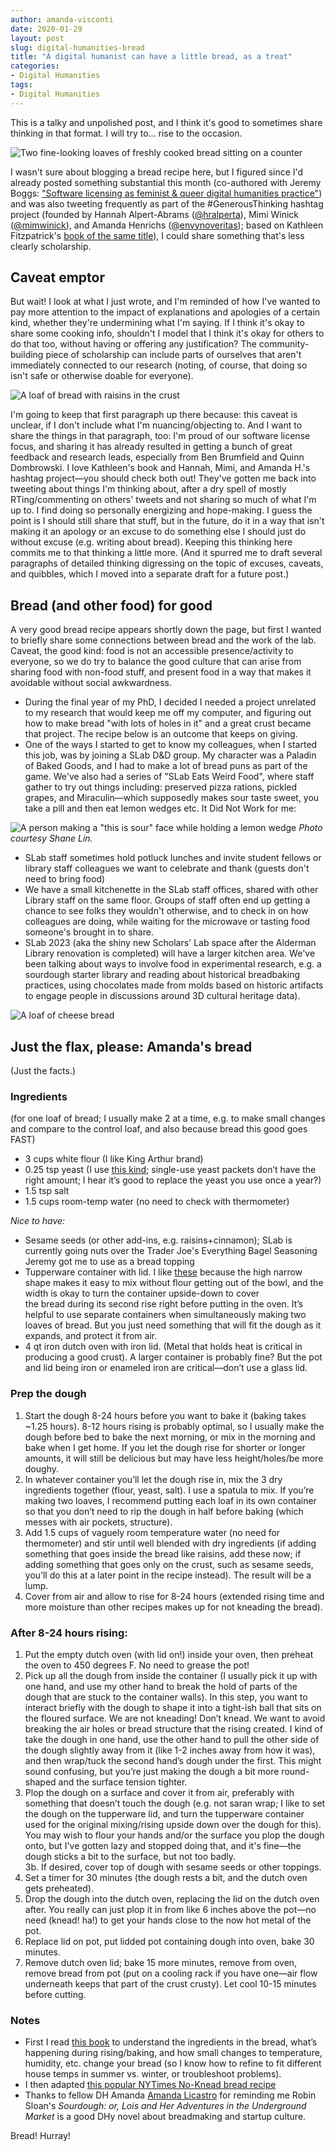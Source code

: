 ```yaml
---
author: amanda-visconti
date: 2020-01-29
layout: post
slug: digital-humanities-bread
title: "A digital humanist can have a little bread, as a treat"
categories:
- Digital Humanities
tags:
- Digital Humanities
---
```

This is a talky and unpolished post, and I think it's good to sometimes share thinking in that format. I will try to... rise to the occasion.

![Two fine-looking loaves of freshly cooked bread sitting on a counter](https://raw.githubusercontent.com/scholarslab/scholarslab.org/master/assets/post-media/2020-01-29-bread1.jpg)

I wasn't sure about blogging a bread recipe here, but I figured since I'd already posted something substantial this month (co-authored with Jeremy Boggs: ["Software licensing as feminist & queer digital humanities practice"](https://scholarslab.lib.virginia.edu/blog/software-licenses-feminist-queer-digital-humanities-practice/)) and was also tweeting frequently as part of the #GenerousThinking hashtag project (founded by Hannah Alpert-Abrams ([@hralperta](https://twitter.com/hralperta)), Mimi Winick ([@mimwinick](https://twitter.com/mimwinick)), and Amanda Henrichs ([@envynoveritas](https://twitter.com/envynoveritas)); based on Kathleen Fitzpatrick's [book of the same title](https://jhupbooks.press.jhu.edu/title/generous-thinking)), I could share something that's less clearly scholarship.

## Caveat emptor
But wait! I look at what I just wrote, and I'm reminded of how I've wanted to pay more attention to the impact of explanations and apologies of a certain kind, whether they're undermining what I'm saying. If I think it's okay to share some cooking info, shouldn't I model that I think it's okay for others to do that too, without having or offering any justification? The community-building piece of scholarship can include parts of ourselves that aren't immediately connected to our research (noting, of course, that doing so isn't safe or otherwise doable for everyone).

![A loaf of bread with raisins in the crust](https://raw.githubusercontent.com/scholarslab/scholarslab.org/master/assets/post-media/2020-01-29-bread2.jpg)

I'm going to keep that first paragraph up there because: this caveat is unclear, if I don't include what I'm nuancing/objecting to. And I want to share the things in that paragraph, too: I'm proud of our software license focus, and sharing it has already resulted in getting a bunch of great feedback and research leads, especially from Ben Brumfield and Quinn Dombrowski. I love Kathleen's book and Hannah, Mimi, and Amanda H.'s hashtag project—you should check both out! They've gotten me back into tweeting about things I'm thinking about, after a dry spell of mostly RTing/commenting on others' tweets and not sharing so much of what I'm up to. I find doing so personally energizing and hope-making. I guess the point is I should still share that stuff, but in the future, do it in a way that isn't making it an apology or an excuse to do something else I should just do without excuse (e.g. writing about bread). Keeping this thinking here commits me to that thinking a little more. (And it spurred me to draft several paragraphs of detailed thinking digressing on the topic of excuses, caveats, and quibbles, which I moved into a separate draft for a future post.)

## Bread (and other food) for good
A very good bread recipe appears shortly down the page, but first I wanted to briefly share some connections between bread and the work of the lab. Caveat, the good kind: food is not an accessible presence/activity to everyone, so we do try to balance the good culture that can arise from sharing food with non-food stuff, and present food in a way that makes it avoidable without social awkwardness.  
* During the final year of my PhD, I decided I needed a project unrelated to my research that would keep me off my computer, and figuring out how to make bread "with lots of holes in it" and a great crust became that project. The recipe below is an outcome that keeps on giving.   
* One of the ways I started to get to know my colleagues, when I started this job, was by joining a SLab D&D group. My character was a Paladin of Baked Goods, and I had to make a lot of bread puns as part of the game. We've also had a series of "SLab Eats Weird Food", where staff gather to try out things including: preserved pizza rations, pickled grapes, and Miraculin—which supposedly makes sour taste sweet, you take a pill and then eat lemon wedges etc. It Did Not Work for me:  

![A person making a "this is sour" face while holding a lemon wedge](https://raw.githubusercontent.com/scholarslab/scholarslab.org/master/assets/post-media/2020-01-29-miraculinfail.jpeg)
_Photo courtesy Shane Lin._

* SLab staff sometimes hold potluck lunches and invite student fellows or library staff colleagues we want to celebrate and thank (guests don't need to bring food)  
* We have a small kitchenette in the SLab staff offices, shared with other Library staff on the same floor. Groups of staff often end up getting a chance to see folks they wouldn't otherwise, and to check in on how colleagues are doing, while waiting for the microwave or tasting food someone's brought in to share.  
* SLab 2023 (aka the shiny new Scholars' Lab space after the Alderman Library renovation is completed) will have a larger kitchen area. We've been talking about ways to involve food in experimental research, e.g. a sourdough starter library and reading about historical breadbaking practices, using chocolates made from molds based on historic artifacts to engage people in discussions around 3D cultural heritage data).  

![A loaf of cheese bread](https://raw.githubusercontent.com/scholarslab/scholarslab.org/master/assets/post-media/2020-01-29-bread3.jpg)

## Just the flax, please: Amanda's bread
(Just the facts.)

### Ingredients 
(for one loaf of bread; I usually make 2 at a time, e.g. to make small changes and compare to the control loaf, and also because bread this good goes FAST)

* 3 cups white flour (I like King Arthur brand)  
* 0.25 tsp yeast (I use [this kind](https://www.amazon.com/gp/product/B0001CXUHW/ref=oh_aui_search_detailpage?ie=UTF8&psc=1); single-use yeast packets don’t have the right amount; I hear it’s good to replace the yeast you use once a year?)  
* 1.5 tsp salt  
* 1.5 cups room-temp water (no need to check with thermometer) 

_Nice to have:_   
* Sesame seeds (or other add-ins, e.g. raisins+cinnamon); SLab is currently going nuts over the Trader Joe's Everything Bagel Seasoning Jeremy got me to use as a bread topping  
* Tupperware container with lid. I like [these](https://www.amazon.com/gp/product/B002PMV77G/ref=oh_aui_search_detailpage?ie=UTF8&psc=1) because the high narrow shape makes it easy to mix without flour getting out of the bowl, and the width is okay to turn the container upside-down to cover the bread during its second rise right before putting in the oven. It’s helpful to use separate containers when simultaneously making two loaves of bread. But you just need something that will fit the dough as it expands, and protect it from air.  
* 4 qt iron dutch oven with iron lid. (Metal that holds heat is critical in producing a good crust). A larger container is probably fine? But the pot and lid being iron or enameled iron are critical—don’t use a glass lid.  

### Prep the dough
1. Start the dough 8-24 hours before you want to bake it (baking takes ~1.25 hours). 8-12 hours rising is probably optimal, so I usually make the dough before bed to bake the next morning, or mix in the morning and bake when I get home. If you let the dough rise for shorter or longer amounts, it will still be delicious but may have less height/holes/be more doughy.  
2. In whatever container you’ll let the dough rise in, mix the 3 dry ingredients together (flour, yeast, salt). I use a spatula to mix. If you’re making two loaves, I recommend putting each loaf in its own container so that you don’t need to rip the dough in half before baking (which messes with air pockets, structure).  
3. Add 1.5 cups of vaguely room temperature water (no need for thermometer) and stir until well blended with dry ingredients (if adding something that goes inside the bread like raisins, add these now; if adding something that goes only on the crust, such as sesame seeds, you’ll do this at a later point in the recipe instead). The result will be a lump.  
4. Cover from air and allow to rise for 8-24 hours (extended rising time and more moisture than other recipes makes up for not kneading the bread).

### After 8-24 hours rising:
1. Put the empty dutch oven (with lid on!) inside your oven, then preheat the oven to 450 degrees F. No need to grease the pot!  
2. Pick up all the dough from inside the container (I usually pick it up with one hand, and use my other hand to break the hold of parts of the dough that are stuck to the container walls). In this step, you want to interact briefly with the dough to shape it into a tight-ish ball that sits on the floured surface. We are not kneading! Don’t knead. We want to avoid breaking the air holes or bread structure that the rising created. I kind of take the dough in one hand, use the other hand to pull the other side of the dough slightly away from it (like 1-2 inches away from how it was), and then wrap/tuck the second hand’s dough under the first. This might sound confusing, but you’re just making the dough a bit more round-shaped and the surface tension tighter.  
3. Plop the dough on a surface and cover it from air, preferably with something that doesn’t touch the dough (e.g. not saran wrap; I like to set the dough on the tupperware lid, and turn the tupperware container used for the original mixing/rising upside down over the dough for this). You may wish to flour your hands and/or the surface you plop the dough onto, but I've gotten lazy and stopped doing that, and it's fine—the dough sticks a bit to the surface, but not too badly.  
3b. If desired, cover top of dough with sesame seeds or other toppings.   
4. Set a timer for 30 minutes (the dough rests a bit, and the dutch oven gets preheated).  
5. Drop the dough into the dutch oven, replacing the lid on the dutch oven after. You really can just plop it in from like 6 inches above the pot—no need (knead! ha!) to get your hands close to the now hot metal of the pot.  
6. Replace lid on pot, put lidded pot containing dough into oven, bake 30 minutes.  
7. Remove dutch oven lid; bake 15 more minutes, remove from oven, remove bread from pot (put on a cooling rack if you have one—air flow underneath keeps that part of the crust crusty). Let cool 10-15 minutes before cutting.  

### Notes
* First I read [this book](https://www.amazon.com/gp/product/160774273X/ref=oh_aui_search_detailpage?ie=UTF8&psc=1) to understand the ingredients in the bread, what’s happening during rising/baking, and how small changes to temperature, humidity, etc. change your bread (so I know how to refine to fit different house temps in summer vs. winter, or troubleshoot problems).  
* I then adapted [this popular NYTimes No-Knead bread recipe](https://cooking.nytimes.com/recipes/11376-no-knead-bread)  
* Thanks to fellow DH Amanda [Amanda Licastro](https://twitter.com/amandalicastro) for reminding me Robin Sloan's _Sourdough: or, Lois and Her Adventures in the Underground Market_ is a good DHy novel about breadmaking and startup culture.

Bread! Hurray!
